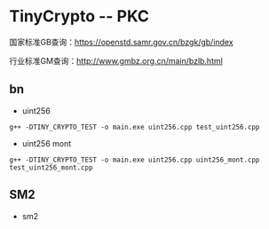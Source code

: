 # TinyCrypto -- PKC

国家标准GB查询：https://openstd.samr.gov.cn/bzgk/gb/index

行业标准GM查询：http://www.gmbz.org.cn/main/bzlb.html

## bn

* uint256

```
g++ -DTINY_CRYPTO_TEST -o main.exe uint256.cpp test_uint256.cpp
```

* uint256 mont

```
g++ -DTINY_CRYPTO_TEST -o main.exe uint256.cpp uint256_mont.cpp test_uint256_mont.cpp
```

## SM2

* sm2

